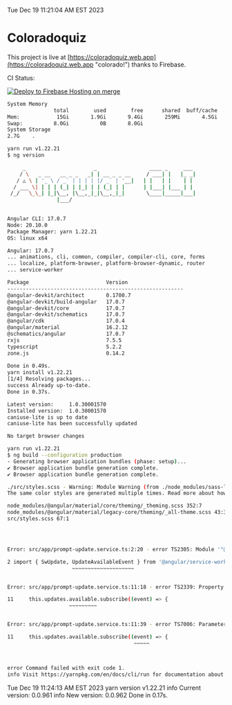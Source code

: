 Tue Dec 19 11:21:04 AM EST 2023

# Coloradoquiz


This project is live at [https://coloradoquiz.web.app](https://coloradoquiz.web.app "colorado!") thanks to Firebase.

CI Status: 

[![Deploy to Firebase Hosting on merge](https://github.com/teamkushal/coloradoquiz/actions/workflows/firebase-hosting-merge.yml/badge.svg)](https://github.com/teamkushal/coloradoquiz/actions/workflows/firebase-hosting-merge.yml)

```bash
System Memory
               total        used        free      shared  buff/cache   available
Mem:            15Gi       1.9Gi       9.4Gi       259Mi       4.5Gi        13Gi
Swap:          8.0Gi          0B       8.0Gi
System Storage
2.7G	.
```
```bash
yarn run v1.22.21
$ ng version

     _                      _                 ____ _     ___
    / \   _ __   __ _ _   _| | __ _ _ __     / ___| |   |_ _|
   / △ \ | '_ \ / _` | | | | |/ _` | '__|   | |   | |    | |
  / ___ \| | | | (_| | |_| | | (_| | |      | |___| |___ | |
 /_/   \_\_| |_|\__, |\__,_|_|\__,_|_|       \____|_____|___|
                |___/
    

Angular CLI: 17.0.7
Node: 20.10.0
Package Manager: yarn 1.22.21
OS: linux x64

Angular: 17.0.7
... animations, cli, common, compiler, compiler-cli, core, forms
... localize, platform-browser, platform-browser-dynamic, router
... service-worker

Package                         Version
---------------------------------------------------------
@angular-devkit/architect       0.1700.7
@angular-devkit/build-angular   17.0.7
@angular-devkit/core            17.0.7
@angular-devkit/schematics      17.0.7
@angular/cdk                    17.0.4
@angular/material               16.2.12
@schematics/angular             17.0.7
rxjs                            7.5.5
typescript                      5.2.2
zone.js                         0.14.2
    
Done in 0.49s.
yarn install v1.22.21
[1/4] Resolving packages...
success Already up-to-date.
Done in 0.37s.
```
```bash
Latest version:     1.0.30001570
Installed version:  1.0.30001570
caniuse-lite is up to date
caniuse-lite has been successfully updated

No target browser changes
```
```bash
yarn run v1.22.21
$ ng build --configuration production
- Generating browser application bundles (phase: setup)...
✔ Browser application bundle generation complete.
✔ Browser application bundle generation complete.

./src/styles.scss - Warning: Module Warning (from ./node_modules/sass-loader/dist/cjs.js):
The same color styles are generated multiple times. Read more about how style duplication can be avoided in a dedicated guide. https://github.com/angular/components/blob/main/guides/duplicate-theming-styles.md

node_modules/@angular/material/core/theming/_theming.scss 352:7          private-check-duplicate-theme-styles()
node_modules/@angular/material/legacy-core/theming/_all-theme.scss 43:3  all-legacy-component-themes()
src/styles.scss 67:1                                                     root stylesheet




Error: src/app/prompt-update.service.ts:2:20 - error TS2305: Module '"@angular/service-worker"' has no exported member 'UpdateAvailableEvent'.

2 import { SwUpdate, UpdateAvailableEvent } from '@angular/service-worker';
                     ~~~~~~~~~~~~~~~~~~~~


Error: src/app/prompt-update.service.ts:11:18 - error TS2339: Property 'available' does not exist on type 'SwUpdate'.

11     this.updates.available.subscribe((event) => {
                    ~~~~~~~~~


Error: src/app/prompt-update.service.ts:11:39 - error TS7006: Parameter 'event' implicitly has an 'any' type.

11     this.updates.available.subscribe((event) => {
                                         ~~~~~



error Command failed with exit code 1.
info Visit https://yarnpkg.com/en/docs/cli/run for documentation about this command.
```
Tue Dec 19 11:24:13 AM EST 2023
yarn version v1.22.21
info Current version: 0.0.961
info New version: 0.0.962
Done in 0.17s.
